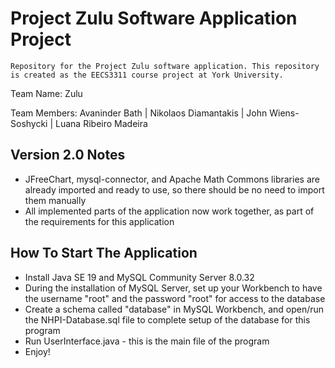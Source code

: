 # Project Zulu Software Application Project
	Repository for the Project Zulu software application. This repository is created as the EECS3311 course project at York University.

Team Name: Zulu

Team Members: Avaninder Bath | Nikolaos Diamantakis | John Wiens-Soshycki | Luana Ribeiro Madeira

## Version 2.0 Notes
- JFreeChart, mysql-connector, and Apache Math Commons libraries are already imported and ready to use, so there should be no need to import them manually
- All implemented parts of the application now work together, as part of the requirements for this application

## How To Start The Application
- Install Java SE 19 and MySQL Community Server 8.0.32
- During the installation of MySQL Server, set up your Workbench to have the username "root" and the password "root" for access to the database
- Create a schema called "database" in MySQL Workbench, and open/run the NHPI-Database.sql file to complete setup of the database for this program
- Run UserInterface.java - this is the main file of the program
- Enjoy!
